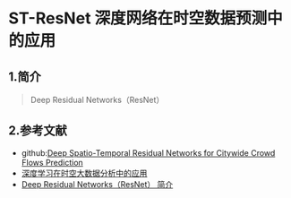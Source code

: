 ST-ResNet 深度网络在时空数据预测中的应用
===
1.简介
---
>Deep Residual Networks（ResNet）

2.参考文献
---
- github:[Deep Spatio-Temporal Residual Networks for Citywide Crowd Flows Prediction](https://github.com/lucktroy/DeepST/tree/master/scripts/papers/AAAI17)
- [深度学习在时空大数据分析中的应用](https://www.tmtpost.com/2579314.html)
- [Deep Residual Networks（ResNet） 简介](https://blog.csdn.net/sxf1061926959/article/details/54973588)